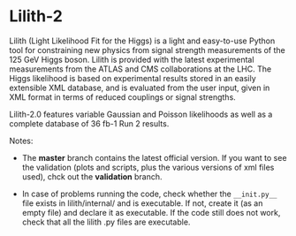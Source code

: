 # Lilith-2

Lilith (Light Likelihood Fit for the Higgs) is a light and easy-to-use Python tool for constraining new physics from signal strength measurements of the 125 GeV Higgs boson. Lilith is provided with the latest experimental measurements from the ATLAS and CMS collaborations at the LHC. The Higgs likelihood is based on experimental results stored in an easily extensible XML database, and is evaluated from the user input, given in XML format in terms of reduced couplings or signal strengths. 

Lilith-2.0 features variable Gaussian and Poisson likelihoods as well as a complete database of 36 fb-1 Run 2 results.

Notes:

- The __master__ branch contains the latest official version. If you want to see the validation (plots and scripts, plus the various versions of xml files used), chck out the __validation__ branch. 

- In case of problems running the code, check whether the `__init.py__` file exists in lilith/internal/ and is executable. If not, create it (as an empty file) and declare it as executable. If the code still does not work, check that all the lilith .py files are executable.  
